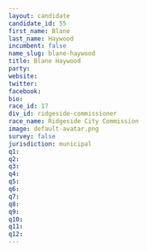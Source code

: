 ```yaml
---
layout: candidate
candidate_id: 55
first_name: Blane
last_name: Haywood
incumbent: false
name_slug: blane-haywood
title: Blane Haywood
party: 
website: 
twitter: 
facebook: 
bio: 
race_id: 17
div_id: ridgeside-commissioner
race_name: Ridgeside City Commission
image: default-avatar.png
survey: false
jurisdiction: municipal
q1: 
q2: 
q3: 
q4: 
q5: 
q6: 
q7: 
q8: 
q9: 
q10: 
q11: 
q12: 
---
```

